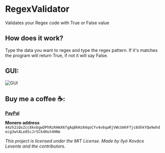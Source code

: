 # RegexValidator
Validates your Regex code with True or False value

## How does it work?
Type the data you want to regex and type the regex pattern. If it's matches the program will return True, if not it will say False.

## GUI:
![GUI](https://raw.githubusercontent.com/iklevente/RegexValidator/master/Images/GUI.PNG)

## Buy me a coffee ☕:
**[PayPal](https://www.paypal.me/iklevi)**

**Monero address** `44zh2iQsZcc8knbgwDPhRzKHmX6fgAq8kHz84qoCYv4v6qaRjVWcUmhFfjc8dhkYQw9whdecg3wtALe8ScJr5Ck4Hut4HNe`


*This project is licensed under the MIT License. Made by Ilyó Kovács Levente and the contributors.*
